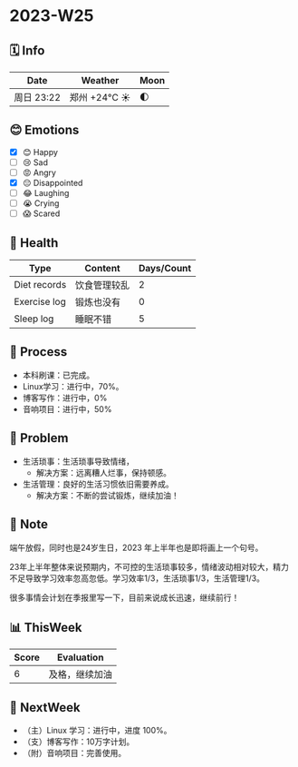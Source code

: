 # 2023-W25

## 🗓️ Info

| Date       | Weather | Moon                                                 |
| -------------- | ------------ | ---- |
| 周日 23:22 | 郑州 +24°C ☀️   | 🌓 |

## 😊 Emotions

- [x] 😊 Happy
- [ ] 😢 Sad
- [ ] 😡 Angry
- [x] 😔 Disappointed
- [ ] 😂 Laughing
- [ ] 😭 Crying
- [ ] 😱 Scared

## 🍎 Health

| Type         | Content | Days/Count |
| ------------ | ------- | ---------- |
| Diet records | 饮食管理较乱        |     2       |
| Exercise log |  锻炼也没有       |       0     |
| Sleep log    |  睡眠不错       |     5       |

## 🚀 Process

- 本科刷课：已完成。
- Linux学习：进行中，70%。
- 博客写作：进行中，0%
- 音响项目：进行中，50%

## 🚧 Problem

- 生活琐事：生活琐事导致情绪，
    - 解决方案：远离糟人烂事，保持顿感。
- 生活管理：良好的生活习惯依旧需要养成。
    - 解决方案：不断的尝试锻炼，继续加油！

## 📝 Note

端午放假，同时也是24岁生日，2023 年上半年也是即将画上一个句号。

23年上半年整体来说预期内，不可控的生活琐事较多，情绪波动相对较大，精力不足导致学习效率忽高忽低。学习效率1/3，生活琐事1/3，生活管理1/3。

很多事情会计划在季报里写一下，目前来说成长迅速，继续前行！


## 📊 ThisWeek

| Score | Evaluation |
| ----- | ---------- |
|    6   |     及格，继续加油       |

## 🎯 NextWeek

- （主）Linux 学习：进行中，进度 100%。
- （支）博客写作：10万字计划。
- （附）音响项目：完善使用。

